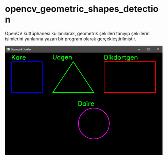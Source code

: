 # opencv_geometric_shapes_detection

 OpenCV küttüphanesi kullanılarak, geometrik şekilleri tanıyıp şekillerin isimlerini yanlarına yazan bir program olarak gerçekleştirilmiştir.
 
<img src="https://github.com/mustafaatakli/opencv_geometric_shapes_detection/blob/main/Ekran%20Al%C4%B1nt%C4%B1s%C4%B1.PNG" width="auto">
